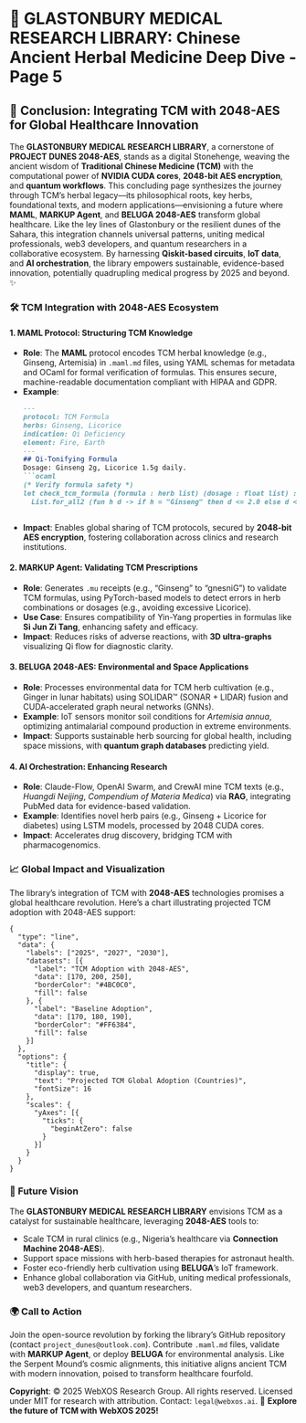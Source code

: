 # 🐪 GLASTONBURY MEDICAL RESEARCH LIBRARY: Chinese Ancient Herbal Medicine Deep Dive - Page 5

## 🌿 Conclusion: Integrating TCM with 2048-AES for Global Healthcare Innovation

The **GLASTONBURY MEDICAL RESEARCH LIBRARY**, a cornerstone of **PROJECT DUNES 2048-AES**, stands as a digital Stonehenge, weaving the ancient wisdom of **Traditional Chinese Medicine (TCM)** with the computational power of **NVIDIA CUDA cores**, **2048-bit AES encryption**, and **quantum workflows**. This concluding page synthesizes the journey through TCM’s herbal legacy—its philosophical roots, key herbs, foundational texts, and modern applications—envisioning a future where **MAML**, **MARKUP Agent**, and **BELUGA 2048-AES** transform global healthcare. Like the ley lines of Glastonbury or the resilient dunes of the Sahara, this integration channels universal patterns, uniting medical professionals, web3 developers, and quantum researchers in a collaborative ecosystem. By harnessing **Qiskit-based circuits**, **IoT data**, and **AI orchestration**, the library empowers sustainable, evidence-based innovation, potentially quadrupling medical progress by 2025 and beyond. ✨

### 🛠️ TCM Integration with 2048-AES Ecosystem

#### 1. MAML Protocol: Structuring TCM Knowledge
- **Role**: The **MAML** protocol encodes TCM herbal knowledge (e.g., Ginseng, Artemisia) in `.maml.md` files, using YAML schemas for metadata and OCaml for formal verification of formulas. This ensures secure, machine-readable documentation compliant with HIPAA and GDPR.
- **Example**:
  ```markdown
  ---
  protocol: TCM Formula
  herbs: Ginseng, Licorice
  indication: Qi Deficiency
  element: Fire, Earth
  ---
  ## Qi-Tonifying Formula
  Dosage: Ginseng 2g, Licorice 1.5g daily.
  ```ocaml
  (* Verify formula safety *)
  let check_tcm_formula (formula : herb list) (dosage : float list) : bool =
    List.for_all2 (fun h d -> if h = "Ginseng" then d <= 2.0 else d <= 9.0) formula dosage
  ```
  ```
- **Impact**: Enables global sharing of TCM protocols, secured by **2048-bit AES encryption**, fostering collaboration across clinics and research institutions.

#### 2. MARKUP Agent: Validating TCM Prescriptions
- **Role**: Generates `.mu` receipts (e.g., “Ginseng” to “gnesniG”) to validate TCM formulas, using PyTorch-based models to detect errors in herb combinations or dosages (e.g., avoiding excessive Licorice).
- **Use Case**: Ensures compatibility of Yin-Yang properties in formulas like **Si Jun Zi Tang**, enhancing safety and efficacy.
- **Impact**: Reduces risks of adverse reactions, with **3D ultra-graphs** visualizing Qi flow for diagnostic clarity.

#### 3. BELUGA 2048-AES: Environmental and Space Applications
- **Role**: Processes environmental data for TCM herb cultivation (e.g., Ginger in lunar habitats) using SOLIDAR™ (SONAR + LIDAR) fusion and CUDA-accelerated graph neural networks (GNNs).
- **Example**: IoT sensors monitor soil conditions for *Artemisia annua*, optimizing antimalarial compound production in extreme environments.
- **Impact**: Supports sustainable herb sourcing for global health, including space missions, with **quantum graph databases** predicting yield.

#### 4. AI Orchestration: Enhancing Research
- **Role**: Claude-Flow, OpenAI Swarm, and CrewAI mine TCM texts (e.g., *Huangdi Neijing*, *Compendium of Materia Medica*) via **RAG**, integrating PubMed data for evidence-based validation.
- **Example**: Identifies novel herb pairs (e.g., Ginseng + Licorice for diabetes) using LSTM models, processed by 2048 CUDA cores.
- **Impact**: Accelerates drug discovery, bridging TCM with pharmacogenomics.

### 📈 Global Impact and Visualization
The library’s integration of TCM with **2048-AES** technologies promises a global healthcare revolution. Here’s a chart illustrating projected TCM adoption with 2048-AES support:

```chartjs
{
  "type": "line",
  "data": {
    "labels": ["2025", "2027", "2030"],
    "datasets": [{
      "label": "TCM Adoption with 2048-AES",
      "data": [170, 200, 250],
      "borderColor": "#4BC0C0",
      "fill": false
    }, {
      "label": "Baseline Adoption",
      "data": [170, 180, 190],
      "borderColor": "#FF6384",
      "fill": false
    }]
  },
  "options": {
    "title": {
      "display": true,
      "text": "Projected TCM Global Adoption (Countries)",
      "fontSize": 16
    },
    "scales": {
      "yAxes": [{
        "ticks": {
          "beginAtZero": false
        }
      }]
    }
  }
}
```

### 🔮 Future Vision
The **GLASTONBURY MEDICAL RESEARCH LIBRARY** envisions TCM as a catalyst for sustainable healthcare, leveraging **2048-AES** tools to:
- Scale TCM in rural clinics (e.g., Nigeria’s healthcare via **Connection Machine 2048-AES**).
- Support space missions with herb-based therapies for astronaut health.
- Foster eco-friendly herb cultivation using **BELUGA**’s IoT framework.
- Enhance global collaboration via GitHub, uniting medical professionals, web3 developers, and quantum researchers.

### 🌍 Call to Action
Join the open-source revolution by forking the library’s GitHub repository (contact `project_dunes@outlook.com`). Contribute `.maml.md` files, validate with **MARKUP Agent**, or deploy **BELUGA** for environmental analysis. Like the Serpent Mound’s cosmic alignments, this initiative aligns ancient TCM with modern innovation, poised to transform healthcare fourfold.

**Copyright**: © 2025 WebXOS Research Group. All rights reserved. Licensed under MIT for research with attribution. Contact: `legal@webxos.ai`. 🐪 **Explore the future of TCM with WebXOS 2025!**